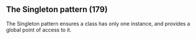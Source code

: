 ## The Singleton pattern (179)

The Singleton pattern ensures a class has only one instance, and provides a global point of access to it.